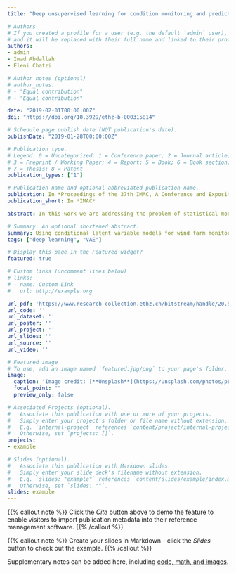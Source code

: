 ```yaml
---
title: "Deep unsupervised learning for condition monitoring and prediction of high dimensional data with application on windfarm SCADA data"

# Authors
# If you created a profile for a user (e.g. the default `admin` user), write the username (folder name) here 
# and it will be replaced with their full name and linked to their profile.
authors:
- admin
- Imad Abdallah
- Eleni Chatzi

# Author notes (optional)
# author_notes:
# - "Equal contribution"
# - "Equal contribution"

date: "2019-02-01T00:00:00Z"
doi: "https://doi.org/10.3929/ethz-b-000315814"

# Schedule page publish date (NOT publication's date).
publishDate: "2019-01-28T00:00:00Z"

# Publication type.
# Legend: 0 = Uncategorized; 1 = Conference paper; 2 = Journal article;
# 3 = Preprint / Working Paper; 4 = Report; 5 = Book; 6 = Book section;
# 7 = Thesis; 8 = Patent
publication_types: ["1"]

# Publication name and optional abbreviated publication name.
publication: In *Proceedings of the 37th IMAC, A Conference and Exposition on Structural Dynamics 2019*
publication_short: In *IMAC*

abstract: In this work we are addressing the problem of statistical modeling of the joint distribution of data collected from wind turbines interacting due to collective effect of their placement in a wind-farm, the wind characteristics (speed/orientation) and the turbine control. Operating wind turbines extract energy from the wind and at the same time produce wakes on the down-wind turbines in a park, causing reduced power production and increased vibrations, potentially contributing in a detrimental manner to fatigue life. This work presents a Variational Auto-Encoder (VAE) Neural Network architecture capable of mapping the high dimensional correlated stochastic variables over the wind-farm, such as power production and wind speed, to a parametric probability distribution of much lower dimensionality. We demonstrate how a trained VAE can be used in order to quantify levels of statistical deviation on condition monitoring data. Moreover, we demonstrate how the VAE can be used for pretraining an inference model, capable of predicting the power production of the farm together with bounds on the uncertainty of the predictions. Examples employing simulated wind-farm Supervisory Control And Data Acquisition (SCADA) data are presented. The simulated farm data are acquired from a Dynamic Wake Meandering (DWM) simulation of a small wind farm comprised of nine 5MW turbines in close spacing using OpenFAST

# Summary. An optional shortened abstract.
summary: Using conditional latent variable models for wind farm monitoring data.
tags: ["deep learning", "VAE"]

# Display this page in the Featured widget?
featured: true

# Custom links (uncomment lines below)
# links:
# - name: Custom Link
#   url: http://example.org

url_pdf: 'https://www.research-collection.ethz.ch/bitstream/handle/20.500.11850/315814/4586_myl.pdf?sequence=1&isAllowed=y'
url_code: ''
url_dataset: ''
url_poster: ''
url_project: ''
url_slides: ''
url_source: ''
url_video: ''

# Featured image
# To use, add an image named `featured.jpg/png` to your page's folder. 
image:
  caption: 'Image credit: [**Unsplash**](https://unsplash.com/photos/pLCdAaMFLTE)'
  focal_point: ""
  preview_only: false

# Associated Projects (optional).
#   Associate this publication with one or more of your projects.
#   Simply enter your project's folder or file name without extension.
#   E.g. `internal-project` references `content/project/internal-project/index.md`.
#   Otherwise, set `projects: []`.
projects:
- example

# Slides (optional).
#   Associate this publication with Markdown slides.
#   Simply enter your slide deck's filename without extension.
#   E.g. `slides: "example"` references `content/slides/example/index.md`.
#   Otherwise, set `slides: ""`.
slides: example
---
```


{{% callout note %}}
Click the *Cite* button above to demo the feature to enable visitors to import publication metadata into their reference management software.
{{% /callout %}}

{{% callout note %}}
Create your slides in Markdown - click the *Slides* button to check out the example.
{{% /callout %}}

Supplementary notes can be added here, including [code, math, and images](https://wowchemy.com/docs/writing-markdown-latex/).

